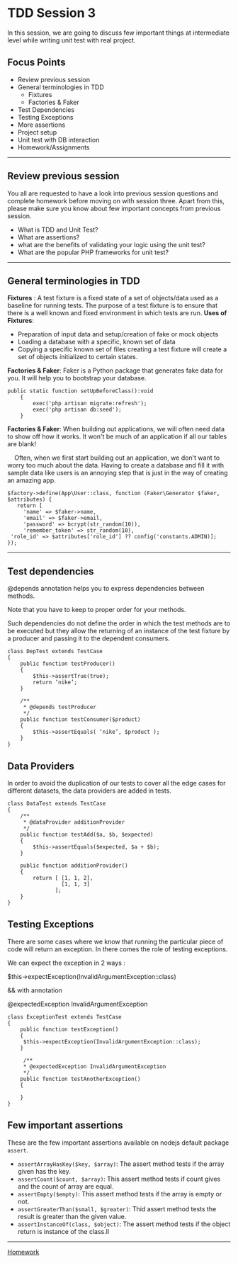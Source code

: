 # TDD Session 3
In this session, we are going to discuss few important things at intermediate level while writing unit test with real project.

## Focus Points
- Review previous session
- General terminologies in TDD
  - Fixtures
  - Factories & Faker
- Test Dependencies
- Testing Exceptions 
- More assertions
- Project setup
- Unit test with DB interaction
- Homework/Assignments

<hr />

## Review previous session
You all are requested to have a look into previous session questions and complete homework before moving on with session three. Apart from this, please make sure you know about few important concepts from previous session. 
- What is TDD and Unit Test?
- What are assertions?
- what are the benefits of validating your logic using the unit test?
- What are the popular PHP frameworks for unit test?

<hr />

## General terminologies in TDD
**Fixtures** : A test fixture is a fixed state of a set of objects/data used as a baseline for running tests. The purpose of a test fixture is to ensure that there is a well known and fixed environment in which tests are run.
**Uses of Fixtures**:
- Preparation of input data and setup/creation of fake or mock objects
- Loading a database with a specific, known set of data
- Copying a specific known set of files creating a test fixture will create a set of objects initialized to certain states.

**Factories & Faker**:
Faker is a Python package that generates fake data for you. It will help you to bootstrap your database.

```
public static function setUpBeforeClass():void
    {
        exec('php artisan migrate:refresh');
        exec('php artisan db:seed');       
    }
```

**Factories & Faker**: When building out applications, we will often need data to show off how it works. It won't be much of an application if all our tables are blank!

&nbsp; &nbsp; Often, when we first start building out an application, we don't want to worry too much about the data. Having to create a database and fill it with sample data like users is an annoying step that is just in the way of creating an amazing app.

```
$factory->define(App\User::class, function (Faker\Generator $faker, $attributes) {
   return [
     'name' => $faker->name,
     'email' => $faker->email,
     'password' => bcrypt(str_random(10)),
     'remember_token' => str_random(10),
 'role_id' => $attributes['role_id'] ?? config('constants.ADMIN)];
});
```
<hr />

## Test dependencies

@depends annotation helps you to express dependencies between methods.

Note that you have to keep to proper order for your methods.

Such dependencies do not define the order in which the test methods are to be executed but they allow the returning of an instance of the test fixture by a producer and passing it to the dependent consumers.

```
class DepTest extends TestCase
{
    public function testProducer()
    {
        $this->assertTrue(true);
        return ‘nike’;
    }
   
    /**
     * @depends testProducer
     */
    public function testConsumer($product)
    {
        $this->assertEquals( ‘nike’, $product );
    }
}
```

## Data Providers

In order to avoid the duplication of our tests to cover all the edge cases for different datasets, the data providers are added in tests. 

```
class DataTest extends TestCase
{
    /**
     * @dataProvider additionProvider
     */
    public function testAdd($a, $b, $expected)
    {
        $this->assertEquals($expected, $a + $b);
    }

    public function additionProvider()
    {
        return [ [1, 1, 2],
                 [1, 1, 3]
               ];
    }
}
```

## Testing Exceptions

There are some cases where we know that running the particular piece of code will return an exception. In there comes the role of testing exceptions.

We can expect the exception in 2 ways : 

$this->expectException(InvalidArgumentException::class)

&& with annotation

@expectedException InvalidArgumentException

```
class ExceptionTest extends TestCase
{
    public function testException()
    {
     $this->expectException(InvalidArgumentException::class);
    }

     /**
     * @expectedException InvalidArgumentException
     */
    public function testAnotherException()
    {

    }
}
```

## Few important assertions
These are the few important assertions available on nodejs default package `assert`. 
- `assertArrayHasKey($key, $array)`: The assert method tests if the array given has the key.
- `assertCount($count, $array)`: This assert method tests if count gives and the count of array are equal.
- `assertEmpty($empty)`: This assert method tests if the array is empty or not.
- `assertGreaterThan($small, $greater)`: Thid assert method tests the result is greater than the given value.
- `assertInstanceOf(class, $object)`: The assert method tests if the object return is instance of the class.ll

<hr />

[Homework](Homework.md)







